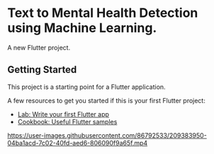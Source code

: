 # Text to Mental Health Detection using Machine Learning. 

A new Flutter project.

## Getting Started

This project is a starting point for a Flutter application.

A few resources to get you started if this is your first Flutter project:

- [Lab: Write your first Flutter app](https://docs.flutter.dev/get-started/codelab)
- [Cookbook: Useful Flutter samples](https://docs.flutter.dev/cookbook)


https://user-images.githubusercontent.com/86792533/209383950-04ba1acd-7c02-40fd-aed6-806090f9a65f.mp4

